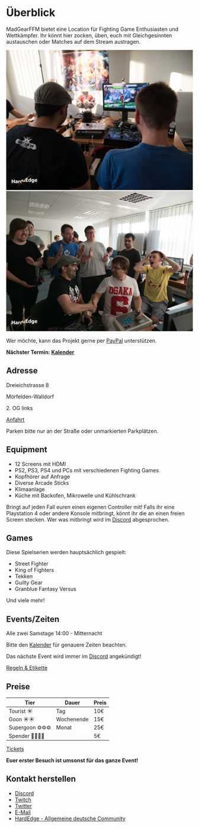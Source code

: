 # Überblick

MadGearFFM bietet eine Location für Fighting Game Enthusiasten und Wettkämpfer. Ihr könnt hier zocken, üben, euch mit Gleichgesinnten austauschen oder Matches auf dem Stream austragen.

![Location](/photos/location1.jpg)
![Location](/photos/location2.jpg)

Wer möchte, kann das Projekt gerne per [PayPal](https://paypal.me/madgearfgc) unterstützen.

**Nächster Termin: [Kalender](https://kalender.madgear.club)**

## Adresse
Dreieichstrasse 8

Mörfelden-Walldorf

2\. OG links

[Anfahrt](./anfahrt.md)

Parken bitte nur an der Straße oder unmarkierten Parkplätzen.


## Equipment
- 12 Screens mit HDMI
- PS2, PS3, PS4 und PCs mit verschiedenen Fighting Games
- Kopfhörer auf Anfrage
- Diverse Arcade Sticks
- Klimaanlage
- Küche mit Backofen, Mikrowelle und Kühlschrank

Bringt auf jeden Fall euren einen eigenen Controller mit! Falls ihr eine Playstation 4 oder andere Konsole mitbringt, könnt ihr die an einen freien Screen stecken. Wer was mitbringt wird im [Discord](https://discord.madgear.club) abgesprochen.

## Games

Diese Spielserien werden hauptsächlich gespielt:
- Street Fighter
- King of Fighters
- Tekken
- Guilty Gear
- Granblue Fantasy Versus

Und viele mehr!

## Events/Zeiten

Alle zwei Samstage 14:00 - Mitternacht

Bitte den [Kalender](https://kalender.madgear.org) für genauere Zeiten beachten.

Das nächste Event wird immer im [Discord](https://discord.madgear.org) angekündigt!

[Regeln & Etikette](./regeln.md)

## Preise

| Tier | Dauer | Preis |
| --- | --- | --- |
| Tourist ☀️ | Tag | 10€ |
| Goon ☀️☀️ | Wochenende | 15€ | 
| Supergoon ⚙️⚙️⚙️ | Monat | 25€ |
| Spender 🙏🙏🙏🙏|  | 5€ |

[Tickets](./tickets.md)

**Euer erster Besuch ist umsonst für das ganze Event!**

## Kontakt herstellen

- [Discord](https://discord.madgear.org)
- [Twitch](https://twitch.tv/madgearffm)
- [Twitter](http://twitter.com/madgearffm)
- [E-Mail](mailto:kontakt@madgear.org)
- [HardEdge - Allgemeine deutsche Community](https://hardedge.org/)
